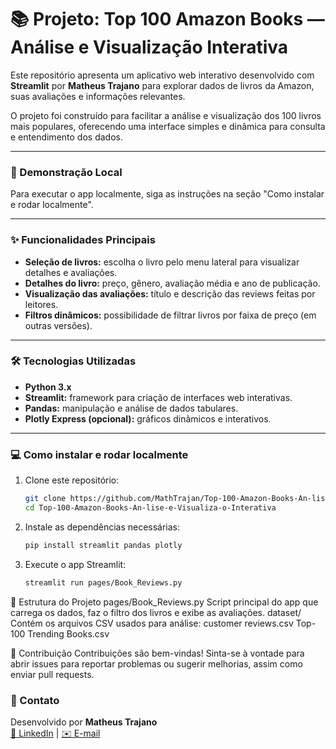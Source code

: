 # 📚 Projeto: Top 100 Amazon Books — Análise e Visualização Interativa

Este repositório apresenta um aplicativo web interativo desenvolvido com **Streamlit** por **Matheus Trajano** para explorar dados de livros da Amazon, suas avaliações e informações relevantes.

O projeto foi construído para facilitar a análise e visualização dos 100 livros mais populares, oferecendo uma interface simples e dinâmica para consulta e entendimento dos dados.

---

### 🚀 Demonstração Local

Para executar o app localmente, siga as instruções na seção "Como instalar e rodar localmente".

---

### ✨ Funcionalidades Principais

- **Seleção de livros:** escolha o livro pelo menu lateral para visualizar detalhes e avaliações.  
- **Detalhes do livro:** preço, gênero, avaliação média e ano de publicação.  
- **Visualização das avaliações:** título e descrição das reviews feitas por leitores.  
- **Filtros dinâmicos:** possibilidade de filtrar livros por faixa de preço (em outras versões).  

---

### 🛠️ Tecnologias Utilizadas

- **Python 3.x**  
- **Streamlit:** framework para criação de interfaces web interativas.  
- **Pandas:** manipulação e análise de dados tabulares.  
- **Plotly Express (opcional):** gráficos dinâmicos e interativos.  

---

### 💻 Como instalar e rodar localmente

1. Clone este repositório:
   ```bash
   git clone https://github.com/MathTrajan/Top-100-Amazon-Books-An-lise-e-Visualiza-o-Interativa.git
   cd Top-100-Amazon-Books-An-lise-e-Visualiza-o-Interativa
2. Instale as dependências necessárias:
   ```bash
   pip install streamlit pandas plotly
3. Execute o app Streamlit:
   ```bash
   streamlit run pages/Book_Reviews.py

📁 Estrutura do Projeto
pages/Book_Reviews.py
Script principal do app que carrega os dados, faz o filtro dos livros e exibe as avaliações.
dataset/
Contém os arquivos CSV usados para análise:
customer reviews.csv
Top-100 Trending Books.csv

🤝 Contribuição
Contribuições são bem-vindas!
Sinta-se à vontade para abrir issues para reportar problemas ou sugerir melhorias, assim como enviar pull requests.

### 📩 Contato

Desenvolvido por **Matheus Trajano**  
[💼 LinkedIn](https://www.linkedin.com/in/matheus-trajano-5179a7378) | [✉️ E-mail](mailto:matheustrajano454@gmail.com)


